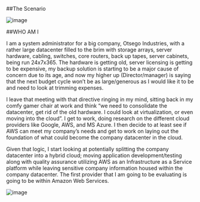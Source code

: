 ##The Scenario

![image](https://github.com/EricpFrancisGIT/CloudPortfolio/assets/158304673/1f5f7195-1b07-48ef-acab-9a7c94b9ca7b)

##WHO AM I

I am a system administrator for a big company, Otsego Industries, with a rather large datacenter filled to the brim with storage arrays, server hardware, cabling, switches, core routers, back up tapes, server cabinets, being run 24x7x365.   The hardware is getting old, server licensing is getting to be expensive, my backup solution is starting to be a major cause of concern due to its age, and now my higher up (Director/manager) is saying that the next budget cycle won’t be as large/generous as I would like it to be and need to look at trimming expenses.  

I leave that meeting with that directive ringing in my mind, sitting back in my comfy gamer chair at work and think “we need to consolidate the datacenter, get rid of the old hardware.  I could look at virtualization, or even moving into the cloud”.  I get to work, doing research on the different cloud providers like Google, AWS, and MS Azure.  I then decide to at least see if AWS can meet my company’s needs and get to work on laying out the foundation of what could become the company datacenter in the cloud. 

Given that logic, I start looking at potentially splitting the company datacenter into a hybrid cloud; moving application development/testing along with quality assurance utilizing AWS as an Infrastructure as a Service platform while leaving sensitive company information housed within the company datacenter.  The first provider that I am going to be evaluating is going to be within Amazon Web Services.  

![image](https://github.com/EricpFrancisGIT/CloudPortfolio/assets/158304673/5e592fe9-0012-420d-a565-9bd66e3a8822)

